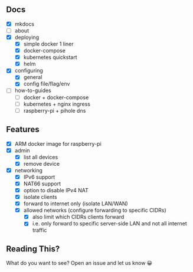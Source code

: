 ## Docs

- [x] mkdocs
- [ ] about
- [x] deploying
  - [x] simple docker 1 liner
  - [x] docker-compose
  - [x] kubernetes quickstart
  - [x] helm
- [x] configuring
  - [x] general
  - [x] config file/flag/env
- [ ] how-to-guides
  - [ ] docker + docker-compose
  - [ ] kubernetes + nginx ingress
  - [ ] raspberry-pi + pihole dns

## Features

- [x] ARM docker image for raspberry-pi
- [x] admin
  - [x] list all devices
  - [x] remove device
- [x] networking
  - [x] IPv6 support
  - [x] NAT66 support
  - [x] option to disable IPv4 NAT
  - [x] isolate clients
  - [x] forward to internet only (isolate LAN/WAN)
  - [x] allowed networks (configure forwarding to specific CIDRs)
    - [x] also limit which CIDRs clients forward
    - [x] i.e. only forward to specific server-side LAN and not all internet traffic

## Reading This?

What do you want to see? Open an issue and let us know 😀
